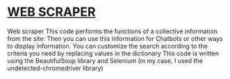 # [WEB SCRAPER]()
Web scraper
This code performs the functions of a collective information from the site:
Then you can use this information for Chatbots or other ways to display information.
You can customize the search according to the criteria you need by replacing values in the dictionary
This code is written using the BeautifulSoup library and Selenium (in my case, I used the undetected-chromedriver library)

